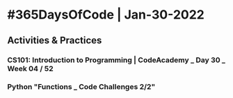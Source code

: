 # #365DaysOfCode | Jan-30-2022
## Activities & Practices   
### CS101: Introduction to Programming | CodeAcademy _ Day 30 _ Week 04 / 52    
### Python "Functions _ Code Challenges 2/2"   


